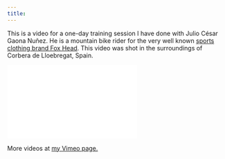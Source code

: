 ```yaml
---
title:
---
```


This is a video for a one-day training session I have done with Julio César Gaona Nuñez.
He is a mountain bike rider for the very well known [sports clothing brand Fox Head](http://www.foxhead.com). This video was shot in the surroundings of Corbera de Lloebregat, Spain.

<iframe src="//player.vimeo.com/video/102645332?title=0&amp;byline=0&amp;portrait=0" frameborder="0" width="300" height="170" webkitallowfullscreen mozallowfullscreen allowfullscreen></iframe>

More videos at [my Vimeo page.](http://vimeo.com/fabriziotappero)
